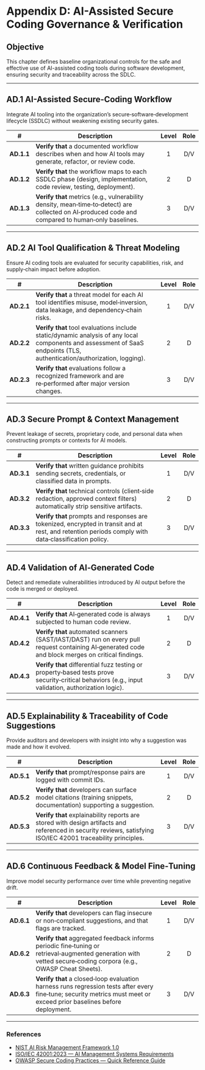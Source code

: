 # Appendix D: AI-Assisted Secure Coding Governance & Verification

## Objective

This chapter defines baseline organizational controls for the safe and effective use of AI-assisted coding tools during software development, ensuring security and traceability across the SDLC.

---

## AD.1 AI-Assisted Secure‑Coding Workflow

Integrate AI tooling into the organization’s secure‑software‑development lifecycle (SSDLC) without weakening existing security gates.

| # | Description | Level | Role |
|:--------:|---------------------------------------------------------------------------------------------------------------------|:---:|:---:|
| **AD.1.1** | **Verify that** a documented workflow describes when and how AI tools may generate, refactor, or review code. | 1 | D/V |
| **AD.1.2** | **Verify that** the workflow maps to each SSDLC phase (design, implementation, code review, testing, deployment). | 2 | D |
| **AD.1.3** | **Verify that** metrics (e.g., vulnerability density, mean‑time‑to‑detect) are collected on AI‑produced code and compared to human‑only baselines. | 3 | D/V |

---

## AD.2 AI Tool Qualification & Threat Modeling

Ensure AI coding tools are evaluated for security capabilities, risk, and supply‑chain impact before adoption.

| # | Description | Level | Role |
|:--------:|---------------------------------------------------------------------------------------------------------------------|:---:|:---:|
| **AD.2.1** | **Verify that** a threat model for each AI tool identifies misuse, model‑inversion, data leakage, and dependency‑chain risks. | 1 | D/V |
| **AD.2.2** | **Verify that** tool evaluations include static/dynamic analysis of any local components and assessment of SaaS endpoints (TLS, authentication/authorization, logging). | 2 | D |
| **AD.2.3** | **Verify that** evaluations follow a recognized framework and are re‑performed after major version changes. | 3 | D/V |

---

## AD.3 Secure Prompt & Context Management

Prevent leakage of secrets, proprietary code, and personal data when constructing prompts or contexts for AI models.

| # | Description | Level | Role |
|:--------:|---------------------------------------------------------------------------------------------------------------------|:---:|:---:|
| **AD.3.1** | **Verify that** written guidance prohibits sending secrets, credentials, or classified data in prompts. | 1 | D/V |
| **AD.3.2** | **Verify that** technical controls (client‑side redaction, approved context filters) automatically strip sensitive artifacts. | 2 | D |
| **AD.3.3** | **Verify that** prompts and responses are tokenized, encrypted in transit and at rest, and retention periods comply with data‑classification policy. | 3 | D/V |

---

## AD.4 Validation of AI‑Generated Code

Detect and remediate vulnerabilities introduced by AI output before the code is merged or deployed.

| # | Description | Level | Role |
|:--------:|---------------------------------------------------------------------------------------------------------------------|:---:|:---:|
| **AD.4.1** | **Verify that** AI‑generated code is always subjected to human code review. | 1 | D/V |
| **AD.4.2** | **Verify that** automated scanners (SAST/IAST/DAST) run on every pull request containing AI‑generated code and block merges on critical findings. | 2 | D |
| **AD.4.3** | **Verify that** differential fuzz testing or property‑based tests prove security‑critical behaviors (e.g., input validation, authorization logic). | 3 | D/V |

---

## AD.5 Explainability & Traceability of Code Suggestions

Provide auditors and developers with insight into why a suggestion was made and how it evolved.

| # | Description | Level | Role |
|:--------:|---------------------------------------------------------------------------------------------------------------------|:---:|:---:|
| **AD.5.1** | **Verify that** prompt/response pairs are logged with commit IDs. | 1 | D/V |
| **AD.5.2** | **Verify that** developers can surface model citations (training snippets, documentation) supporting a suggestion. | 2 | D |
| **AD.5.3** | **Verify that** explainability reports are stored with design artifacts and referenced in security reviews, satisfying ISO/IEC 42001 traceability principles. | 3 | D/V |

---

## AD.6 Continuous Feedback & Model Fine‑Tuning

Improve model security performance over time while preventing negative drift.

| # | Description | Level | Role |
|:--------:|---------------------------------------------------------------------------------------------------------------------|:---:|:---:|
| **AD.6.1** | **Verify that** developers can flag insecure or non‑compliant suggestions, and that flags are tracked. | 1 | D/V |
| **AD.6.2** | **Verify that** aggregated feedback informs periodic fine‑tuning or retrieval‑augmented generation with vetted secure‑coding corpora (e.g., OWASP Cheat Sheets). | 2 | D |
| **AD.6.3** | **Verify that** a closed‑loop evaluation harness runs regression tests after every fine‑tune; security metrics must meet or exceed prior baselines before deployment. | 3 | D/V |

---

### References

* [NIST AI Risk Management Framework 1.0](https://nvlpubs.nist.gov/nistpubs/ai/nist.ai.100-1.pdf)
* [ISO/IEC 42001:2023 — AI Management Systems Requirements](https://www.iso.org/standard/81230.html)
* [OWASP Secure Coding Practices — Quick Reference Guide](https://owasp.org/www-project-secure-coding-practices-quick-reference-guide/)
